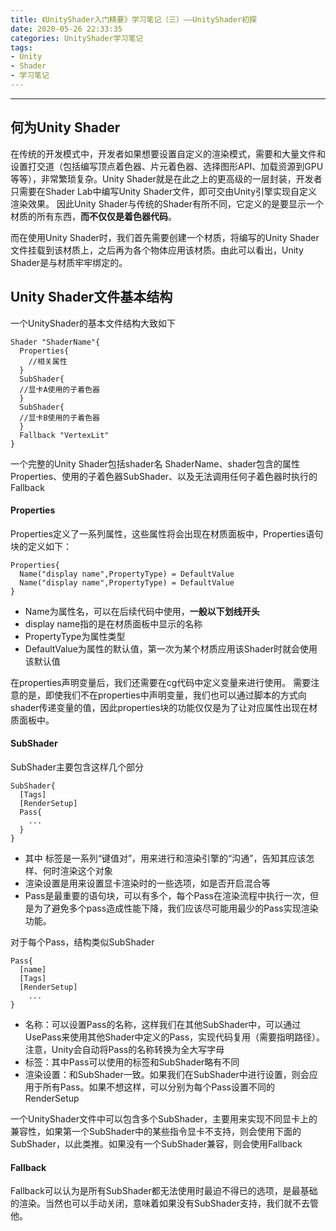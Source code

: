 ```yaml
---
title: 《UnityShader入门精要》学习笔记（三）——UnityShader初探
date: 2020-05-26 22:33:35
categories: UnityShader学习笔记
tags: 
- Unity
- Shader
- 学习笔记
---
```

---
## 何为Unity Shader
在传统的开发模式中，开发者如果想要设置自定义的渲染模式，需要和大量文件和设置打交道（包括编写顶点着色器、片元着色器、选择图形API、加载资源到GPU等等），非常繁琐复杂。Unity Shader就是在此之上的更高级的一层封装，开发者只需要在Shader Lab中编写Unity Shader文件，即可交由Unity引擎实现自定义渲染效果。
因此Unity Shader与传统的Shader有所不同，它定义的是要显示一个材质的所有东西，**而不仅仅是着色器代码**。

而在使用Unity Shader时，我们首先需要创建一个材质，将编写的Unity Shader文件挂载到该材质上，之后再为各个物体应用该材质。由此可以看出，Unity Shader是与材质牢牢绑定的。

## Unity Shader文件基本结构
一个UnityShader的基本文件结构大致如下
```
Shader "ShaderName"{
  Properties{
    //相关属性
  }
  SubShader{
  //显卡A使用的子着色器
  }
  SubShader{
  //显卡B使用的子着色器
  }
  Fallback "VertexLit"
}
```
一个完整的Unity Shader包括shader名 ShaderName、shader包含的属性Properties、使用的子着色器SubShader、以及无法调用任何子着色器时执行的Fallback

#### Properties
Properties定义了一系列属性，这些属性将会出现在材质面板中，Properties语句块的定义如下：
```
Properties{
  Name("display name",PropertyType) = DefaultValue
  Name("display name",PropertyType) = DefaultValue
}
```
- Name为属性名，可以在后续代码中使用，**一般以下划线开头**
- display name指的是在材质面板中显示的名称
- PropertyType为属性类型
- DefaultValue为属性的默认值，第一次为某个材质应用该Shader时就会使用该默认值

在properties声明变量后，我们还需要在cg代码中定义变量来进行使用。
需要注意的是，即使我们不在properties中声明变量，我们也可以通过脚本的方式向shader传递变量的值，因此properties块的功能仅仅是为了让对应属性出现在材质面板中。

#### SubShader
SubShader主要包含这样几个部分
```
SubShader{
  [Tags]
  [RenderSetup]
  Pass{
    ...
  }
}
```
- 其中 标签是一系列“键值对”，用来进行和渲染引擎的“沟通”，告知其应该怎样、何时渲染这个对象
- 渲染设置是用来设置显卡渲染时的一些选项，如是否开启混合等
- Pass是最重要的语句块，可以有多个，每个Pass在渲染流程中执行一次，但是为了避免多个pass造成性能下降，我们应该尽可能用最少的Pass实现渲染功能。

对于每个Pass，结构类似SubShader
```
Pass{
  [name]
  [Tags]
  [RenderSetup]
    ...
}
```
- 名称：可以设置Pass的名称，这样我们在其他SubShader中，可以通过UsePass来使用其他Shader中定义的Pass，实现代码复用（需要指明路径）。注意，Unity会自动将Pass的名称转换为全大写字母
- 标签：其中Pass可以使用的标签和SubShader略有不同
- 渲染设置：和SubShader一致。如果我们在SubShader中进行设置，则会应用于所有Pass。如果不想这样，可以分别为每个Pass设置不同的RenderSetup

一个UnityShader文件中可以包含多个SubShader，主要用来实现不同显卡上的兼容性，如果第一个SubShader中的某些指令显卡不支持，则会使用下面的SubShader，以此类推。如果没有一个SubShader兼容，则会使用Fallback

#### Fallback
Fallback可以认为是所有SubShader都无法使用时最迫不得已的选项，是最基础的渲染。当然也可以手动关闭，意味着如果没有SubShader支持，我们就不去管他。
